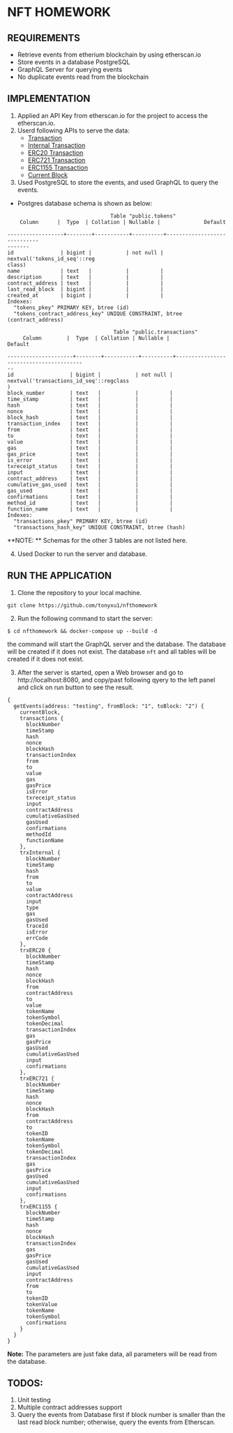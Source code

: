 # NFT HOMEWORK
## REQUIREMENTS
* Retrieve events from etherium blockchain by using etherscan.io
* Store events in a database PostgreSQL
* GraphQL Server for querying events
* No duplicate events read from the blockchain
## IMPLEMENTATION
1. Applied an API Key from etherscan.io for the project to access the etherscan.io.
2. Userd following APIs to serve the data:
    * [Transaction](https://api.etherscan.io/api?module=account&action=txlist&address=0x0&startblock=0&endblock=99999999&sort=asc&apikey=YourApiKeyToken)
    * [Internal Transaction](https://api.etherscan.io/api?module=account&action=txinternal&address=0x0&tag=latest&apikey=YourApiKeyToken)
    * [ERC20 Transaction](https://api.etherscan.io/api?module=account&action=tokentx&address=0x0&contractaddress=0x0&tag=latest&apikey=YourApiKeyToken)
    * [ERC721 Transaction](https://api.etherscan.io/api?module=account&action=tokennfttx&address=0x0&contractaddress=0x0&tag=latest&apikey=YourApiKeyToken)
    * [ERC1155 Transaction](https://api.etherscan.io/api?module=account&action=token1155tx&address=0x0&contractaddress=0x0&tag=latest&apikey=YourApiKeyToken)
    * [Current Block](https://api.etherscan.io/api?module=proxy&action=eth_blockNumber&apikey=YourApiKeyToken)
3. Used PostgreSQL to store the events, and used GraphQL to query the events.
  * Postgres database schema is shown as below:
  ```
                                   Table "public.tokens"
      Column      |  Type  | Collation | Nullable |              Default        
       
------------------+--------+-----------+----------+-----------------------------
-------
 id               | bigint |           | not null | nextval('tokens_id_seq'::reg
class)
 name             | text   |           |          | 
 description      | text   |           |          | 
 contract_address | text   |           |          | 
 last_read_block  | bigint |           |          | 
 created_at       | bigint |           |          | 
Indexes:
    "tokens_pkey" PRIMARY KEY, btree (id)
    "tokens_contract_address_key" UNIQUE CONSTRAINT, btree (contract_address)
  ```

  ```
                                    Table "public.transactions"
       Column        |  Type  | Collation | Nullable |                 Default                
  
---------------------+--------+-----------+----------+----------------------------------------
--
 id                  | bigint |           | not null | nextval('transactions_id_seq'::regclass
)
 block_number        | text   |           |          | 
 time_stamp          | text   |           |          | 
 hash                | text   |           |          | 
 nonce               | text   |           |          | 
 block_hash          | text   |           |          | 
 transaction_index   | text   |           |          | 
 from                | text   |           |          | 
 to                  | text   |           |          | 
 value               | text   |           |          | 
 gas                 | text   |           |          | 
 gas_price           | text   |           |          | 
 is_error            | text   |           |          | 
 txreceipt_status    | text   |           |          | 
 input               | text   |           |          | 
 contract_address    | text   |           |          | 
 cumulative_gas_used | text   |           |          | 
 gas_used            | text   |           |          | 
 confirmations       | text   |           |          | 
 method_id           | text   |           |          | 
 function_name       | text   |           |          | 
Indexes:
    "transactions_pkey" PRIMARY KEY, btree (id)
    "transactions_hash_key" UNIQUE CONSTRAINT, btree (hash)
  ```


**NOTE: ** Schemas for the other 3 tables are not listed here.


4. Used Docker to run the server and database.

## RUN THE APPLICATION
1. Clone the repository to your local machine.
```
git clone https://github.com/tonyxu1/nfthomework
```
2. Run the following command to start the server:
```
$ cd nfthomework && docker-compose up --build -d
```
the command will start the GraphQL server and the database. The database will be created if it does not exist. The database `nft` and all tables  will be created if it does not exist.

3. After the server is started, open a Web browser and go to http://localhost:8080, and copy/past following qyery to the left panel and click on run button to see the result.


```
{
  getEvents(address: "testing", fromBlock: "1", toBlock: "2") {
    currentBlock,
    transactions {
      blockNumber
      timeStamp
      hash
      nonce
      blockHash
      transactionIndex
      from
      to
      value
      gas
      gasPrice
      isError
      txreceipt_status
      input
      contractAddress
      cumulativeGasUsed
      gasUsed
      confirmations
      methodId
      functionName
    },
    trxInternal {
      blockNumber
      timeStamp
      hash
      from
      to
      value
      contractAddress
      input
      type
      gas
      gasUsed
      traceId
      isError
      errCode
    },
    trxERC20 {
      blockNumber
      timeStamp
      hash
      nonce
      blockHash
      from
      contractAddress
      to
      value
      tokenName
      tokenSymbol
      tokenDecimal
      transactionIndex
      gas
      gasPrice
      gasUsed
      cumulativeGasUsed
      input
      confirmations
    },
    trxERC721 {
      blockNumber
      timeStamp
      hash
      nonce
      blockHash
      from
      contractAddress
      to
      tokenID
      tokenName
      tokenSymbol
      tokenDecimal
      transactionIndex
      gas
      gasPrice
      gasUsed
      cumulativeGasUsed
      input
      confirmations
    },
    trxERC1155 {
      blockNumber
      timeStamp
      hash
      nonce
      blockHash
      transactionIndex
      gas
      gasPrice
      gasUsed
      cumulativeGasUsed
      input
      contractAddress
      from
      to
      tokenID
      tokenValue
      tokenName
      tokenSymbol
      confirmations
    }
  }
}
```

**Note:** The parameters are just fake data, all parameters will be read from the database.

## TODOS:
1. Unit testing
2. Multiple contract addresses support
3. Query the events from Database first if block number is smaller than the last read block number; otherwise, query the events from Etherscan.
